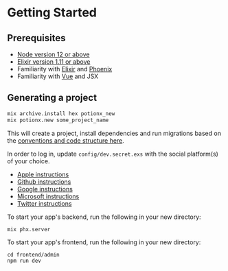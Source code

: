 # Getting Started

## Prerequisites
- [Node version 12 or above](https://nodejs.org/en/)
- [Elixir version 1.11 or above](https://elixir-lang.org/install.html)
- Familiarity with [Elixir](https://elixir-lang.org/) and [Phoenix](https://www.phoenixframework.org/)
- Familiarity with [Vue](https://vuejs.org/) and JSX


## Generating a project
```bash
mix archive.install hex potionx_new
mix potionx.new some_project_name
```
This will create a project, install dependencies and run migrations based on the [conventions and code structure here](https://docs.potionapps.com/conventions/overview.html#file-structure).

In order to log in, update `config/dev.secret.exs` with the social platform(s) of your choice.
- [Apple instructions](https://developer.apple.com/documentation/authenticationservices)
- [Github instructions](https://docs.github.com/en/developers/apps/authorizing-oauth-apps)
- [Google instructions](https://developers.google.com/identity/protocols/oauth2)
- [Microsoft instructions](https://docs.microsoft.com/en-us/azure/active-directory/develop/quickstart-register-app)
- [Twitter instructions](https://developer.twitter.com/en/docs/authentication/guides)

To start your app's backend, run the following in your new directory:
```bash
mix phx.server
```

To start your app's frontend, run the following in your new directory:
```
cd frontend/admin
npm run dev
```